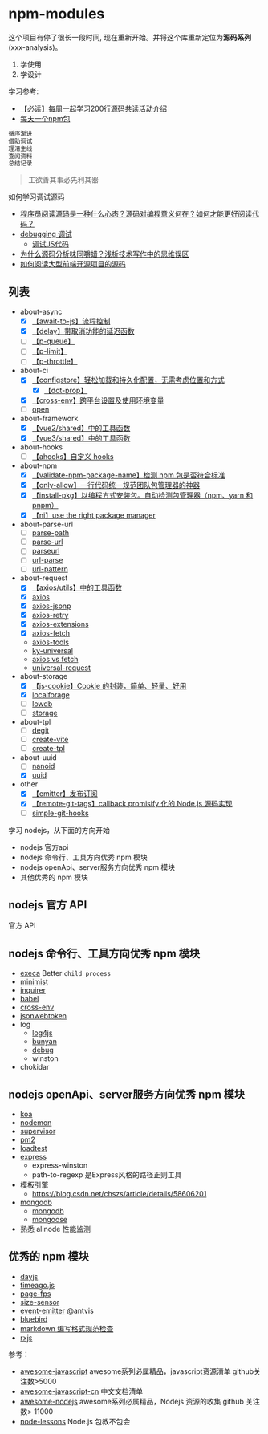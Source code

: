 # npm-modules

这个项目有停了很长一段时间, 现在重新开始。并将这个库重新定位为**源码系列**(xxx-analysis)。

1. 学使用
2. 学设计

学习参考:

- [【必读】每周一起学习200行源码共读活动介绍](https://www.yuque.com/ruochuan12/topics/1)
- [每天一个npm包](https://www.zhihu.com/people/xu-yi-zong-13/posts)

```js
循序渐进
借助调试
理清主线
查阅资料
总结记录
```

> 工欲善其事必先利其器

如何学习调试源码

- [程序员阅读源码是一种什么心态？源码对编程意义何在？如何才能更好阅读代码？](https://www.zhihu.com/question/29765945)
- [debugging 调试](https://github.com/cloudyan/debugging)
  - [调试JS代码](https://juejin.cn/post/7030584939020042254)
- [为什么源码分析味同嚼蜡？浅析技术写作中的思维误区](https://juejin.cn/post/6844903512669700109)
- [如何阅读大型前端开源项目的源码](https://zhuanlan.zhihu.com/p/36996225)

## 列表

- about-async
  - [x] [【await-to-js】流程控制](./packages/about-async/await-to-js/readme.md)
  - [x] [【delay】带取消功能的延迟函数](./packages/about-async/delay/readme.md)
  - [ ] [【p-queue】](./packages/about-async/p-queue/readme.md)
  - [ ] [【p-limit】](./packages/about-async/p-limit/readme.md)
  - [ ] [【p-throttle】](./packages/about-async/p-throttle/readme.md)
- about-ci
  - [x] [【configstore】轻松加载和持久化配置，无需考虑位置和方式](./packages/about-ci/configstore/readme.md)
    - [x] [【dot-prop】](./packages/about-ci/configstore/dot-prop.md)
  - [x] [【cross-env】跨平台设置及使用环境变量](./packages/about-ci/cross-env/readme.md)
  - [ ] [open](./packages/about-ci/open/readme.md)
- about-framework
  - [x] [【vue2/shared】中的工具函数](./packages/about-framework/vue2/vue2-shared.md)
  - [x] [【vue3/shared】中的工具函数](./packages/about-framework/vue3/vue3-shared.md)
- about-hooks
  - [ ] [【ahooks】自定义 hooks](./packages/about-hooks/readme.md)
- about-npm
  - [x] [【validate-npm-package-name】检测 npm 包是否符合标准](./packages/about-npm/validate-npm-package-name/readme.md)
  - [x] [【only-allow】一行代码统一规范团队包管理器的神器](./packages/about-npm/only-allow/readme.md)
  - [x] [【install-pkg】以编程方式安装包。自动检测包管理器（npm、yarn 和 pnpm）](./packages/about-npm/pkg-install/readme.md)
  - [x] [【ni】use the right package manager](./packages/about-npm/ni/readme.md)
- about-parse-url
  - [ ] [parse-path](./packages/about-parse-url/parse-path/readme.md)
  - [ ] [parse-url](./packages/about-parse-url/parse-url/readme.md)
  - [ ] [parseurl](./packages/about-parse-url/parseurl/readme.md)
  - [ ] [url-parse](./packages/about-parse-url/url-parse/readme.md)
  - [ ] [url-pattern](./packages/about-parse-url/url-pattern/readme.md)
- about-request
  - [x] [【axios/utils】中的工具函数](./packages/about-request/axios/utils.md)
  - [x] [axios](./packages/about-request/axios/readme.md)
  - [x] [axios-jsonp](./packages/about-request/axios-jsonp/readme.md)
  - [x] [axios-retry](./packages/about-request/axios-retry/readme.md)
  - [x] [axios-extensions](./packages/about-request/axios-extensions/readme.md)
  - [x] [axios-fetch](./packages/about-request/axios-fetch/readme.md)
  - [axios-tools](./packages/about-request/axios-tools/readme.md)
  - [ky-universal](./packages/about-request/ky-universal/readme.md)
  - [axios vs fetch](./packages/about-request/readme.md)
  - [universal-request](./packages/about-request/universal-request/readme.md)
- about-storage
  - [x] [【js-cookie】Cookie 的封装，简单、轻量、好用](./packages/js-cookie/readme.md)
  - [x] [localforage](./packages/about-storage/localforage/readme.md)
  - [ ] [lowdb](./packages/about-storage/lowdb/readme.md)
  - [ ] [storage](./packages/about-storage/storage/readme.md)
- about-tpl
  - [ ] [degit](./packages/about-tpl/degit/readme.md)
  - [ ] [create-vite](./packages/about-tpl/create-vite/readme.md)
  - [ ] [create-tpl](./packages/about-tpl/create-tpl/readme.md)
- about-uuid
  - [ ] [nanoid](./packages/about-uuid/nanoid/readme.md)
  - [x] [uuid](./packages/about-uuid/uuid/readme.md)
- other
  - [x] [【emitter】发布订阅](./packages/emitter/readme.md)
  - [x] [【remote-git-tags】callback promisify 化的 Node.js 源码实现](./packages/remote-git-tags/readme.md)
  - [ ] [simple-git-hooks](./packages/simple-git-hooks/readme.md)

学习 nodejs，从下面的方向开始

- nodejs 官方api
- nodejs 命令行、工具方向优秀 npm 模块
- nodejs openApi、server服务方向优秀 npm 模块
- 其他优秀的 npm 模块

## nodejs 官方 API

官方 API

## nodejs 命令行、工具方向优秀 npm 模块

- [execa](./execa) Better `child_process`
- [minimist](./minimist)
- [inquirer](./inquirer)
- [babel](./babel)
- [cross-env](./cross-env)
- [jsonwebtoken](./jsonwebtoken)
- log
  - [log4js](./log4js)
  - [bunyan](./bunyan)
  - [debug](./debug)
  - winston
- chokidar

## nodejs openApi、server服务方向优秀 npm 模块

- [koa](./koa)
- [nodemon](./nodemon)
- [supervisor](./supervisor)
- [pm2](./pm2)
- [loadtest](./loadtest)
- [express](./express)
  - express-winston
  - path-to-regexp 是Express风格的路径正则工具
- 模板引擎
  - https://blog.csdn.net/chszs/article/details/58606201
- [mongodb](./mongodb)
  - [mongodb](https://zhuanlan.zhihu.com/p/24308524)
  - [mongoose](https://mongoosejs.com/)
- 熟悉 alinode 性能监测

## 优秀的 npm 模块

- [dayjs](https://github.com/iamkun/dayjs)
- [timeago.js](https://github.com/hustcc/timeago.js)
- [page-fps](https://github.com/hustcc/page-fps)
- [size-sensor](https://github.com/hustcc/size-sensor)
- [event-emitter](https://github.com/antvis/event-emitter) @antvis
- [bluebird](https://github.com/petkaantonov/bluebird)
- [markdown 编写格式规范检查](https://github.com/hustcc/lint-md)
- [rxjs](https://cn.rx.js.org/manual/index.html)

参考：

- [awesome-javascript](https://github.com/sorrycc/awesome-javascript) awesome系列必属精品，javascript资源清单 github关注数>5000
- [awesome-javascript-cn](https://github.com/jobbole/awesome-javascript-cn) 中文文档清单
- [awesome-nodejs](https://github.com/sindresorhus/awesome-nodejs) awesome系列必属精品，Nodejs 资源的收集 github 关注数> 11000
- [node-lessons](https://github.com/alsotang/node-lessons) Node.js 包教不包会
